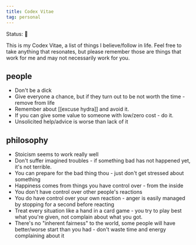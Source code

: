 ```yaml
---
title: Codex Vitae
tag: personal
---
```


<status>Status: 🌱 </status>

This is my Codex Vitae, a list of things I believe/follow in life. Feel free to take anything that resonates, but please remember those are things that work for me and may not necessarily work for you.

## people
- Don't be a dick
- Give everyone a chance, but if they turn out to be not worth the time - remove from life
- Remember about [[excuse hydra]] and avoid it.
- If you can give some value to someone with low/zero cost - do it.
- Unsolicited help/advice is worse than lack of it

## philosophy
- Stoicism seems to work really well 
- Don't suffer imagined troubles - if something bad has not happened yet, it's not terrible.
- You can prepare for the bad thing thou - just don't get stressed about something
- Happiness comes from things you have control over - from the inside
- You don't have control over other people's reactions
- You do have control over your own reaction - anger is easily managed by stopping for a second before reacting
- Treat every situation like a hand in a card game - you try to play best what you're given, not complain about what you got.
- There's no "inherent fairness" to the world, some people will have better/worse start than you had - don't waste time and energy complaining about it
